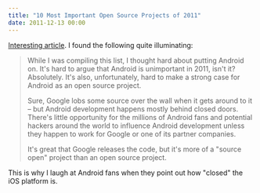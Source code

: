 ```yaml
---
title: "10 Most Important Open Source Projects of 2011"
date: 2011-12-13 00:00
---
```


<p><a href="https://www.linux.com/news/featured-blogs/196:zonker/524082:the-10-most-important-open-source-projects-of-2011" target="_blank">Interesting article</a>. I found the following quite illuminating:<!--more-->

</p>

<blockquote>While I was compiling this list, I thought hard about putting Android on. It's hard to argue that Android is unimportant in 2011, isn't it? Absolutely. It's also, unfortunately, hard to make a strong case for Android as an open source project.
<p>Sure, Google lobs some source over the wall when it gets around to it – but Android development happens mostly behind closed doors. There's little opportunity for the millions of Android fans and potential hackers around the world to influence Android development unless they happen to work for Google or one of its partner companies.</p>

<p>It's great that Google releases the code, but it's more of a "source open" project than an open source project.</p>

</blockquote>

<p>This is why I laugh at Android fans when they point out how "closed" the iOS platform is.</p>

<!-- more -->

